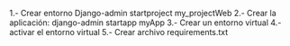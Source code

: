 1.- Crear entorno Django-admin startproject my_projectWeb
2.- Crear la aplicación: django-admin startapp myApp
3.- Crear un entorno virtual
4.- activar el entorno virtual
5.- Crear archivo requirements.txt

